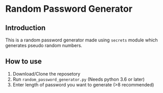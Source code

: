 # Random Password Generator

## Introduction

This is a random password generator made using `secrets` module which generates pseudo random numbers.

## How to use

1. Download/Clone the reposetory
1. Run `random_password_generator.py` (Needs python 3.6 or later)
1. Enter length of password you want to generate (>8 recommended)

